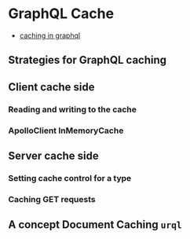 # GraphQL Cache
- [caching in graphql](https://daily.dev/blog/caching-in-graphql)

## Strategies for GraphQL caching

## Client cache side
### Reading and writing to the cache
### ApolloClient InMemoryCache
## Server cache side
### Setting cache control for a type
### Caching GET requests
## A concept Document Caching `urql` 

